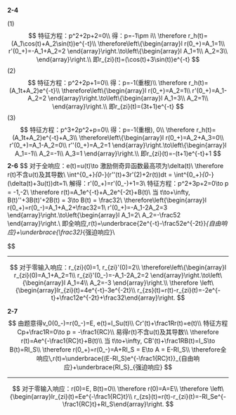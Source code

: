 **2-4**

(1)
$$
特征方程：p^2+2p+2=0\\
得：p=-1\pm i\\
\therefore r_h(t)=(A_1\cos(t)+A_2\sin(t))e^{-t}\\
\therefore\left\{\begin{array}l
r(0_+)=A_1=1\\
r'(0_+)=-A_1+A_2=2
 \end{array}\right.\to\left\{\begin{array}l
 A_1=1\\
 A_2=3\\
  \end{array}\right.\\
即r_{zi}(t)=(\cos(t)+3\sin(t))e^{-t}
$$
(2)
$$
特征方程：p^2+2p+1=0\\
得：p=-1(重根)\\
\therefore r_h(t)=(A_1t+A_2)e^{-t}\\
\therefore\left\{\begin{array}l
r(0_+)=A_2=1\\
r'(0_+)=A_1-A_2=2
 \end{array}\right.\to\left\{\begin{array}l
 A_1=3\\
 A_2=1\\
  \end{array}\right.\\
即r_{zi}(t)=(3t+1)e^{-t}
$$
(3)
$$
特征方程：p^3+2p^2+p=0\\
得：p=-1(重根), 0\\
\therefore r_h(t)=(A_1t+A_2)e^{-t}+A_3\\
\therefore\left\{\begin{array}l
r(0_+)=A_2+A_3=0\\
r'(0_+)=A_1-A_2=0\\
r''(0_+)=A_2=1
 \end{array}\right.\to\left\{\begin{array}l
 A_1=-1\\
 A_2=-1\\
 A_3=1
  \end{array}\right.\\
即r_{zi}(t)=-(t+1)e^{-t}+1
$$
**2-6**
$$
对于全响应：e(t)=u(t)\to 激励侧奇异函数最高项为\delta(t)\\
\therefore r(t)不含u(t)及其导数\\
\int^{0_+}_{0_-}(r''(t)+3r'(2)+2r(t))dt = \int^{0_+}_{0_-}(\delta(t)+3u(t))dt=1\\
解得：r'(0_+)=r'(0_-)+1=3\\
特征方程：p^2+3p+2=0\to p = -1,-2\\
\therefore r(t)=A_1e^{-t}+A_2e^{-2t}+B(t)\\
当 t\to+\infty, B(t)''+3B(t)'+2B(t) = 3\to B(t) = \frac32\\
\therefore\left\{\begin{array}l
 r(0_+)=r(0_-)=A_1+A_2+\frac32=1\\
 r'(0_+)=-A_1-2A_2=3
\end{array}\right.\to\left\{\begin{array}l
 A_1=2\\
 A_2=-\frac52
\end{array}\right.\\
即全响应\,r(t)=\underbrace{2e^{-t}-\frac52e^{-2t}}_{自由响应}+\underbrace{\frac32}_{强迫响应}\\
$$

-------

$$
对于零输入响应：r_{zi}(0)=1, r_{zi}'(0)=2\\
\therefore\left\{\begin{array}l
r_{zi}(0)=A_1+A_2=1\\
r_{zi}'(0_-)=-A_1-2A_2=2
\end{array}\right.\to\left\{\begin{array}l
A_1=4\\
A_2=-3
\end{array}\right.\\
\therefore \left\{\begin{array}lr_{zi}(t)=4e^{-t}-3e^{-2t}\\
r_{zs}(t)=r(t)-r_{zi}(t)=-2e^{-t}+\frac12e^{-2t}+\frac32\end{array}\right.
$$



**2-7**
$$
由题意得v_0(0_-)=r(0_-)=E, e(t)=I_Su(t)\\
Cr'(t)+\frac1Rr(t)=e(t)\\
特征方程Cp+\frac1R=0\to p = -\frac1{RC}\\
易得r(t)不含u(t)及其导数\\
\therefore r(t)=Ae^{-\frac1{RC}t}+B(t)\\
当 t\to+\infty, CB'(t)+\frac1RB(t)=I_S\to B(t)=RI_S\\
\therefore r(0_+)=r(0_-)=A+RI_S = E\to A = E-RI_S\\
\therefore全响应\,r(t)=\underbrace{(E-RI_S)e^{-\frac1{RC}t}}_{自由响应}+\underbrace{RI_S}_{强迫响应}
$$

-----

$$
对于零输入响应：r(0)=E, B(t)=0\\
\therefore r(0)=A=E\\
\therefore \left\{\begin{array}lr_{zi}(t)=Ee^{-\frac1{RC}t}\\
r_{zs}(t)=r(t)-r_{zi}(t)=-RI_Se^{-\frac1{RC}t}+RI_S\end{array}\right.
$$

